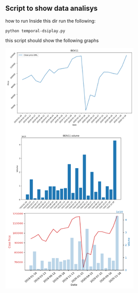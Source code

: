 ## Script to show data analisys

how to run
Inside this dir run the following:

````
python temporal-dsiplay.py
````

this script should show the following graphs

<img align="center" width="400px" height="250px" src="https://raw.githubusercontent.com/asreal089/si-data-visualization/main/activity/ibov11-covid-impact.png"/>

<img align="center" width="400px" height="250px" src="https://raw.githubusercontent.com/asreal089/si-data-visualization/main/activity/ibov11-volume.png"/>

<img align="center" width="400px" height="250px" src="https://raw.githubusercontent.com/asreal089/si-data-visualization/main/activity/ibov11-volume-v-price-covid-impact.png"/>
